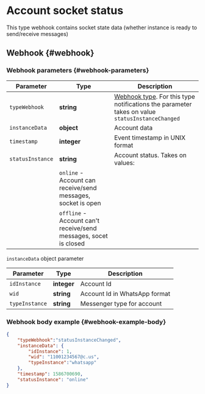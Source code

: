 # Account socket status

This type webhook contains socket state data (whether instance is ready to send/receive messages)

## Webhook {#webhook}

### Webhook parameters {#webhook-parameters}

Parameter | Type | Description
----- | ----- | -----
`typeWebhook` | **string** | [Webhook type](type-webhook.md). For this type notifications the parameter takes on value `statusInstanceChanged`
`instanceData` | **object** | Account data
`timestamp` | **integer** | Event timestamp in UNIX format
`statusInstance` | **string** | Account status. Takes on values:
| | `online` - Account can receive/send messages, socket is open
| | `offline` - Account can't receive/send messages, socet is closed

`instanceData` object parameter

Parameter | Type | Description
----- | ----- | -----
`idInstance` | **integer** | Account Id
`wid` | **string** | Account Id in WhatsApp format
`typeInstance` | **string** | Messenger type for account

### Webhook body example {#webhook-example-body}

```json
{
    "typeWebhook":"statusInstanceChanged",
    "instanceData": {
        "idInstance": 1,
        "wid": "11001234567@c.us",
        "typeInstance":"whatsapp"
    },
    "timestamp": 1586700690,
    "statusInstance": "online"
}
```
